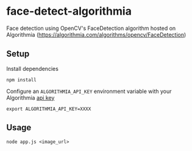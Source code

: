 # face-detect-algorithmia
Face detection using OpenCV's FaceDetection algorithm hosted on Algorithmia (https://algorithmia.com/algorithms/opencv/FaceDetection)

## Setup
Install dependencies

```
npm install
```

Configure an `ALGORITHMIA_API_KEY` environment variable with your Algorithmia [api key](https://algorithmia.com/developers/basics/customizing-api-keys/)

```
export ALGORITHMIA_API_KEY=XXXX
```

## Usage
```
node app.js <image_url>
```
